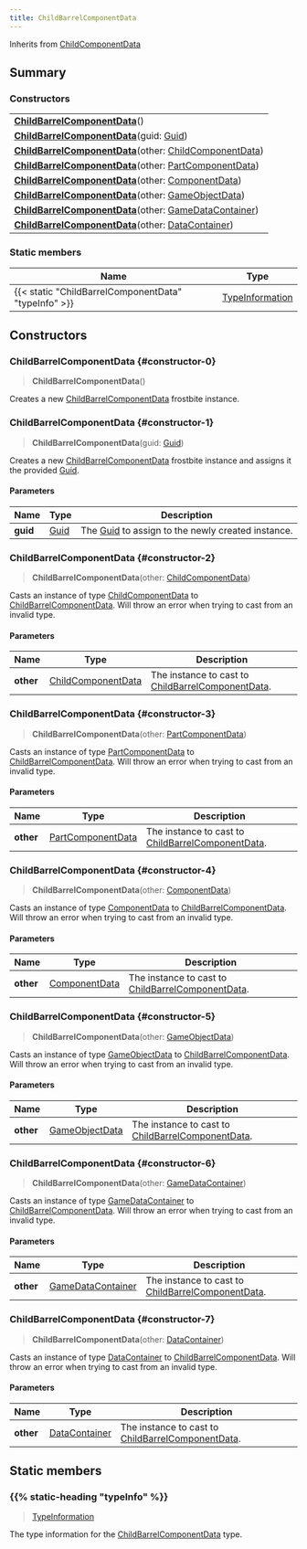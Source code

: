 ```yaml
---
title: ChildBarrelComponentData
---
```


Inherits from 
[ChildComponentData](/vext/ref/fb/childcomponentdata)

## Summary
### Constructors
| |
| ----------- |
| **[ChildBarrelComponentData](#constructor-0)**() |
| **[ChildBarrelComponentData](#constructor-1)**(guid: [Guid](/vext/ref/shared/class/guid)) |
| **[ChildBarrelComponentData](#constructor-2)**(other: [ChildComponentData](/vext/ref/fb/childcomponentdata)) |
| **[ChildBarrelComponentData](#constructor-3)**(other: [PartComponentData](/vext/ref/fb/partcomponentdata)) |
| **[ChildBarrelComponentData](#constructor-4)**(other: [ComponentData](/vext/ref/fb/componentdata)) |
| **[ChildBarrelComponentData](#constructor-5)**(other: [GameObjectData](/vext/ref/fb/gameobjectdata)) |
| **[ChildBarrelComponentData](#constructor-6)**(other: [GameDataContainer](/vext/ref/fb/gamedatacontainer)) |
| **[ChildBarrelComponentData](#constructor-7)**(other: [DataContainer](/vext/ref/shared/class/datacontainer)) |

### Static members
| Name | Type |
| ---- | ---- |
| {{< static "ChildBarrelComponentData" "typeInfo" >}} | [TypeInformation](/vext/ref/shared/class/typeinformation) |

## Constructors
### ChildBarrelComponentData {#constructor-0}
> **ChildBarrelComponentData**()

Creates a new [ChildBarrelComponentData](/vext/ref/fb/childbarrelcomponentdata) frostbite instance.

### ChildBarrelComponentData {#constructor-1}
> **ChildBarrelComponentData**(guid: [Guid](/vext/ref/shared/class/guid))

Creates a new [ChildBarrelComponentData](/vext/ref/fb/childbarrelcomponentdata) frostbite instance and assigns it the provided [Guid](/vext/ref/shared/class/guid).

#### Parameters
| Name | Type | Description |
| ---- | ---- | ----------- |
| **guid** | [Guid](/vext/ref/shared/class/guid) | The [Guid](/vext/ref/shared/class/guid) to assign to the newly created instance. |

### ChildBarrelComponentData {#constructor-2}
> **ChildBarrelComponentData**(other: [ChildComponentData](/vext/ref/fb/childcomponentdata))

Casts an instance of type [ChildComponentData](/vext/ref/fb/childcomponentdata) to [ChildBarrelComponentData](/vext/ref/fb/childbarrelcomponentdata). Will throw an error when trying to cast from an invalid type.

#### Parameters
| Name | Type | Description |
| ---- | ---- | ----------- |
| **other** | [ChildComponentData](/vext/ref/fb/childcomponentdata) | The instance to cast to [ChildBarrelComponentData](/vext/ref/fb/childbarrelcomponentdata). |

### ChildBarrelComponentData {#constructor-3}
> **ChildBarrelComponentData**(other: [PartComponentData](/vext/ref/fb/partcomponentdata))

Casts an instance of type [PartComponentData](/vext/ref/fb/partcomponentdata) to [ChildBarrelComponentData](/vext/ref/fb/childbarrelcomponentdata). Will throw an error when trying to cast from an invalid type.

#### Parameters
| Name | Type | Description |
| ---- | ---- | ----------- |
| **other** | [PartComponentData](/vext/ref/fb/partcomponentdata) | The instance to cast to [ChildBarrelComponentData](/vext/ref/fb/childbarrelcomponentdata). |

### ChildBarrelComponentData {#constructor-4}
> **ChildBarrelComponentData**(other: [ComponentData](/vext/ref/fb/componentdata))

Casts an instance of type [ComponentData](/vext/ref/fb/componentdata) to [ChildBarrelComponentData](/vext/ref/fb/childbarrelcomponentdata). Will throw an error when trying to cast from an invalid type.

#### Parameters
| Name | Type | Description |
| ---- | ---- | ----------- |
| **other** | [ComponentData](/vext/ref/fb/componentdata) | The instance to cast to [ChildBarrelComponentData](/vext/ref/fb/childbarrelcomponentdata). |

### ChildBarrelComponentData {#constructor-5}
> **ChildBarrelComponentData**(other: [GameObjectData](/vext/ref/fb/gameobjectdata))

Casts an instance of type [GameObjectData](/vext/ref/fb/gameobjectdata) to [ChildBarrelComponentData](/vext/ref/fb/childbarrelcomponentdata). Will throw an error when trying to cast from an invalid type.

#### Parameters
| Name | Type | Description |
| ---- | ---- | ----------- |
| **other** | [GameObjectData](/vext/ref/fb/gameobjectdata) | The instance to cast to [ChildBarrelComponentData](/vext/ref/fb/childbarrelcomponentdata). |

### ChildBarrelComponentData {#constructor-6}
> **ChildBarrelComponentData**(other: [GameDataContainer](/vext/ref/fb/gamedatacontainer))

Casts an instance of type [GameDataContainer](/vext/ref/fb/gamedatacontainer) to [ChildBarrelComponentData](/vext/ref/fb/childbarrelcomponentdata). Will throw an error when trying to cast from an invalid type.

#### Parameters
| Name | Type | Description |
| ---- | ---- | ----------- |
| **other** | [GameDataContainer](/vext/ref/fb/gamedatacontainer) | The instance to cast to [ChildBarrelComponentData](/vext/ref/fb/childbarrelcomponentdata). |

### ChildBarrelComponentData {#constructor-7}
> **ChildBarrelComponentData**(other: [DataContainer](/vext/ref/shared/class/datacontainer))

Casts an instance of type [DataContainer](/vext/ref/shared/class/datacontainer) to [ChildBarrelComponentData](/vext/ref/fb/childbarrelcomponentdata). Will throw an error when trying to cast from an invalid type.

#### Parameters
| Name | Type | Description |
| ---- | ---- | ----------- |
| **other** | [DataContainer](/vext/ref/shared/class/datacontainer) | The instance to cast to [ChildBarrelComponentData](/vext/ref/fb/childbarrelcomponentdata). |

## Static members
### {{% static-heading "typeInfo" %}}
> [TypeInformation](/vext/ref/shared/class/typeinformation)

The type information for the [ChildBarrelComponentData](/vext/ref/fb/childbarrelcomponentdata) type.

